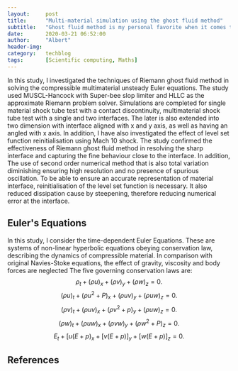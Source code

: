 ```yaml
---
layout:     post
title:      "Multi-material simulation using the ghost fluid method"
subtitle:   "Ghost fluid method is my personal favorite when it comes to multimaterial method. The shear beauty is it maintain a shapr material interface while simulating material interactions"
date:       2020-03-21 06:52:00
author:     "Albert"
header-img: 
category:   techblog
tags:       [Scientific computing, Maths]
---
```


In this study, I investigated the techniques of Riemann ghost fluid method in solving the compressible multimaterial unsteady Euler equations. The study used MUSCL-Hancock with Super-bee slop limiter and HLLC as the approximate Riemann problem solver. Simulations are completed for single material shock tube test with a contact discontinuity, multimaterial shock tube test with a single and two interfaces. The later is also extended into two dimension with interface aligned with x and y axis, as well as having an angled with x axis. In addition, I have also investigated the effect of level set function reinitialisation using Mach 10 shock. The study confirmed the effectiveness of Riemann ghost fluid method in resolving the sharp interface and capturing the fine behaviour close to the interface. In addition, The use of second order numerical method that is also total variation diminishing ensuring high resolution and no presence of spurious oscillation. To be able to ensure an accurate representation of material interface, reinitialisation of the level set function is necessary. It also reduced dissipation cause by steepening, therefore reducing numerical error at the interface. 

<h2 class="section-heading">Euler's Equations </h2>

In this study, I consider the time-dependent Euler Equations. These are systems of non-linear hyperbolic equations obeying conservation law, describing the dynamics of compressible material. In comparison with original Navies-Stoke equations, the effect of gravity, viscosity and body forces are neglected 
The five governing conservation laws are: 
$$
\rho_t + ( \rho u )_x + (\rho v)_y + (\rho w)_z = 0.
$$
$$
(\rho u)_t + ( \rho u^2 + P )_x + (\rho u v)_y + (\rho u w)_z = 0.
$$
$$
(\rho v)_t + ( \rho u v )_x + (\rho v^2 + p)_y + (\rho u w)_z = 0.
$$
$$
(\rho w)_t + ( \rho u w )_x + (\rho v w)_y + (\rho w^2 + P)_z = 0.
$$
$$
E_t + [u(E+p)_x + [v(E+p)]_y + [w(E + p)]_z = 0.
$$

<h2 class="section-heading">References</h2>
